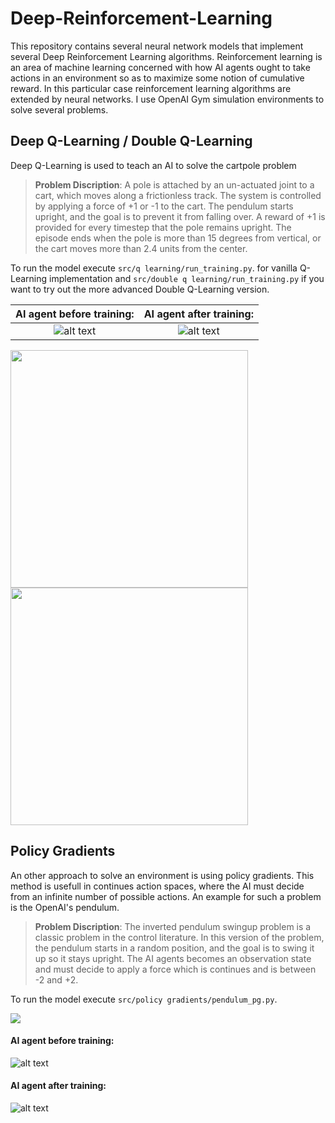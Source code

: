 # Deep-Reinforcement-Learning

This repository contains several neural network models that implement several Deep Reinforcement Learning algorithms. Reinforcement learning is an area of machine learning concerned with how AI agents ought to take actions in an environment so as to maximize some notion of cumulative reward. In this particular case reinforcement learning algorithms are extended by neural networks. I use OpenAI Gym simulation environments to solve several problems. 

## Deep Q-Learning / Double Q-Learning

Deep Q-Learning is used to teach an AI to solve the cartpole problem


> **Problem Discription**: A pole is attached by an un-actuated joint to a cart, which moves along a frictionless track. The system is controlled by applying a force of +1 or -1 to the cart. The pendulum starts upright, and the goal is to prevent it from falling over. A reward of +1 is provided for every timestep that the pole remains upright. The episode ends when the pole is more than 15 degrees from vertical, or the cart moves more than 2.4 units from the center.

To run the model execute `src/q learning/run_training.py`. for vanilla Q-Learning implementation and `src/double q learning/run_training.py` if you want to try out the more advanced Double Q-Learning version.


AI agent before training:            |  AI agent after training:
:-------------------------:|:-------------------------:
![alt text](https://github.com/artem-oppermann/Deep-Reinforcement-Learning/blob/master/gif%20samples/cartpole_before.gif)  |  ![alt text](https://github.com/artem-oppermann/Deep-Reinforcement-Learning/blob/master/gif%20samples/cartpole_after4.gif)


<p float="left">
  <img src="https://github.com/artem-oppermann/Deep-Reinforcement-Learning/blob/master/gif%20samples/cartpole_before.gif" width="380">
  <img src="https://github.com/artem-oppermann/Deep-Reinforcement-Learning/blob/master/gif%20samples/cartpole_after4.gif" width="380">
</p>


## Policy Gradients

An other approach to solve an environment is using policy gradients. This method is usefull in continues action spaces, where the AI must decide from an infinite number of possible actions. An example for such a problem is the OpenAI's pendulum.

> **Problem Discription**: The inverted pendulum swingup problem is a classic problem in the control literature. In this version of the problem, the pendulum starts in a random position, and the goal is to swing it up so it stays upright. The AI agents becomes an observation state and must decide to apply a force which is continues and is between -2 and +2.

To run the model execute `src/policy gradients/pendulum_pg.py`. 


<img src="https://github.com/artem-oppermann/Deep-Reinforcement-Learning/blob/master/gif%20samples/pendulum_before.gif">

#### AI agent before training:

![alt text](https://github.com/artem-oppermann/Deep-Reinforcement-Learning/blob/master/gif%20samples/pendulum_before.gif )

#### AI agent after training:

![alt text](https://github.com/artem-oppermann/Deep-Reinforcement-Learning/blob/master/gif%20samples/pendulum_after.gif)


